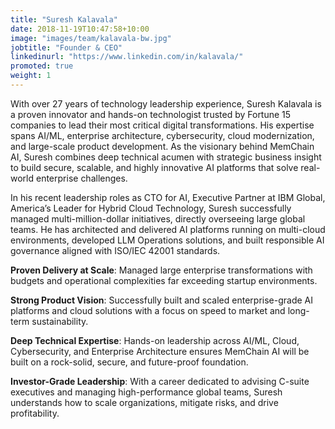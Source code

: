 ```yaml
---
title: "Suresh Kalavala"
date: 2018-11-19T10:47:58+10:00
image: "images/team/kalavala-bw.jpg"
jobtitle: "Founder & CEO"
linkedinurl: "https://www.linkedin.com/in/kalavala/"
promoted: true
weight: 1
---
```


With over 27 years of technology leadership experience, Suresh Kalavala is a proven innovator and hands-on technologist trusted by Fortune 15 companies to lead their most critical digital transformations. His expertise spans AI/ML, enterprise architecture, cybersecurity, cloud modernization, and large-scale product development. As the visionary behind MemChain AI, Suresh combines deep technical acumen with strategic business insight to build secure, scalable, and highly innovative AI platforms that solve real-world enterprise challenges.

In his recent leadership roles as CTO for AI, Executive Partner at IBM Global, America’s Leader for Hybrid Cloud Technology, Suresh successfully managed multi-million-dollar initiatives, directly overseeing large global teams. He has architected and delivered AI platforms running on multi-cloud environments, developed LLM Operations solutions, and built responsible AI governance aligned with ISO/IEC 42001 standards.

**Proven Delivery at Scale**: Managed large enterprise transformations with budgets and operational complexities far exceeding startup environments.

**Strong Product Vision**: Successfully built and scaled enterprise-grade AI platforms and cloud solutions with a focus on speed to market and long-term sustainability.

**Deep Technical Expertise**: Hands-on leadership across AI/ML, Cloud, Cybersecurity, and Enterprise Architecture ensures MemChain AI will be built on a rock-solid, secure, and future-proof foundation.

**Investor-Grade Leadership**: With a career dedicated to advising C-suite executives and managing high-performance global teams, Suresh understands how to scale organizations, mitigate risks, and drive profitability.
